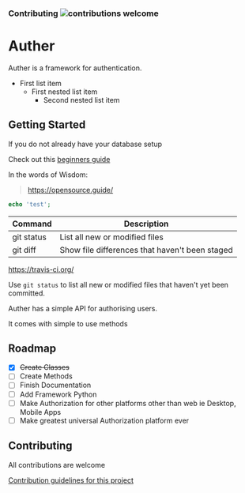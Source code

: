 ### Contributing ![contributions welcome](https://img.shields.io/badge/contributions-welcome-brightgreen.svg?style=flat)

# Auther

Auther is a framework for authentication.

- First list item
   - First nested list item
     - Second nested list item





## Getting Started

If you do not already have your database setup

Check out this [beginners guide](beginners_guide.md)


In the words of Wisdom:

> https://opensource.guide/


```php
echo 'test';
```

| Command | Description |
| --- | --- |
| git status | List all new or modified files |
| git diff | Show file differences that haven't been staged |


https://travis-ci.org/

Use `git status` to list all new or modified files that haven't yet been committed.

Auther has a simple API for authorising users.

It comes with simple to use methods



## Roadmap

- [x] ~~Create Classes~~
- [ ] Create Methods
- [ ] Finish Documentation
- [ ] Add Framework Python
- [ ] Make Authorization for other platforms other than web ie Desktop, Mobile Apps
- [ ] Make greatest universal Authorization platform ever

## Contributing

All contributions are welcome

[Contribution guidelines for this project](CONTRIBUTING.md)